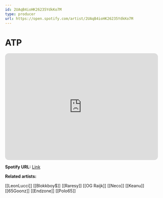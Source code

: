```yaml
---
id: 2UAqB4ioHK26235YdkKo7M
type: producer
url: https://open.spotify.com/artist/2UAqB4ioHK26235YdkKo7M
---
```

# ATP

<iframe style="border-radius:12px" src="https://open.spotify.com/embed/artist/2UAqB4ioHK26235YdkKo7M" width="100%" height="352" frameBorder="0" allowfullscreen="" allow="autoplay; clipboard-write; encrypted-media; fullscreen; picture-in-picture" loading="lazy"></iframe>

**Spotify URL:** [Link](https://open.spotify.com/artist/2UAqB4ioHK26235YdkKo7M)

**Related artists:**

[[LeonLucci]]
[[Blokkboy$]]
[[Raresy]]
[[OG Raijk]]
[[Neco]]
[[Keanu]]
[[65Goonz]]
[[Endzone]]
[[Polo65]]
